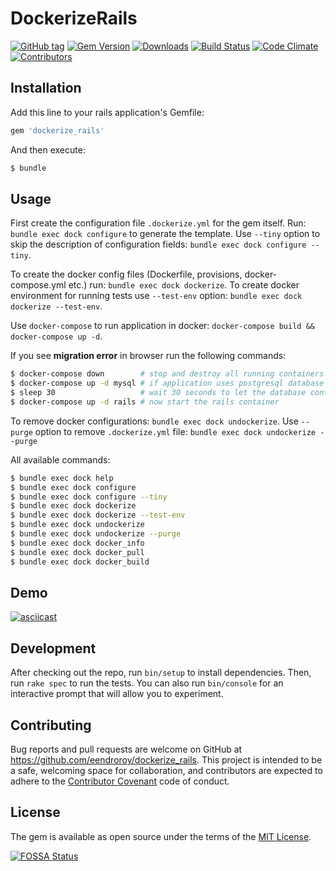 # DockerizeRails

[![GitHub tag](https://img.shields.io/github/tag/eendroroy/dockerize_rails.svg)](https://github.com/eendroroy/dockerize_rails)
[![Gem Version](https://badge.fury.io/rb/dockerize_rails.svg)](https://rubygems.org/gems/dockerize_rails)
[![Downloads](https://img.shields.io/gem/dt/dockerize_rails.svg)](https://rubygems.org/gems/dockerize_rails)
[![Build Status](https://travis-ci.org/eendroroy/dockerize_rails.svg?branch=master)](https://travis-ci.org/eendroroy/dockerize_rails)
[![Code Climate](https://codeclimate.com/github/eendroroy/dockerize_rails/badges/gpa.svg)](https://codeclimate.com/github/eendroroy/dockerize_rails)
[![Contributors](https://img.shields.io/github/contributors/eendroroy/dockerize_rails.svg)](CONTRIBUTORS.md)

## Installation

Add this line to your rails application's Gemfile:

```ruby
gem 'dockerize_rails'
```

And then execute:
```bash
$ bundle
```

## Usage

First create the configuration file `.dockerize.yml` for the gem itself.
Run: `bundle exec dock configure` to generate the template.
Use `--tiny` option to skip the description of configuration fields: `bundle exec dock configure --tiny`.

To create the docker config files (Dockerfile, provisions, docker-compose.yml etc.) run: `bundle exec dock dockerize`.
To create docker environment for running tests use `--test-env` option: `bundle exec dock dockerize --test-env`.

Use `docker-compose` to run application in docker: `docker-compose build && docker-compose up -d`.

If you see **migration error** in browser run the following commands:

```bash
$ docker-compose down        # stop and destroy all running containers
$ docker-compose up -d mysql # if application uses postgresql database use 'postgres' instead of 'mysql'
$ sleep 30                   # wait 30 seconds to let the database container start properly
$ docker-compose up -d rails # now start the rails container
```

To remove docker configurations: `bundle exec dock undockerize`. Use `--purge` option to remove `.dockerize.yml` file: `bundle exec dock undockerize --purge`

All available commands:
```bash
$ bundle exec dock help
$ bundle exec dock configure
$ bundle exec dock configure --tiny
$ bundle exec dock dockerize
$ bundle exec dock dockerize --test-env
$ bundle exec dock undockerize
$ bundle exec dock undockerize --purge
$ bundle exec dock docker_info
$ bundle exec dock docker_pull
$ bundle exec dock docker_build
```

## Demo

[![asciicast](https://asciinema.org/a/121552.png)](https://asciinema.org/a/121552)

## Development

After checking out the repo, run `bin/setup` to install dependencies. Then, run `rake spec` to run the tests. You can also run `bin/console` for an interactive prompt that will allow you to experiment.


## Contributing

Bug reports and pull requests are welcome on GitHub at https://github.com/eendroroy/dockerize_rails. This project is intended to be a safe, welcoming space for collaboration, and contributors are expected to adhere to the [Contributor Covenant](http://contributor-covenant.org) code of conduct.


## License

The gem is available as open source under the terms of the [MIT License](http://opensource.org/licenses/MIT).

[![FOSSA Status](https://app.fossa.io/api/projects/git%2Bhttps%3A%2F%2Fgithub.com%2Feendroroy%2Fdockerize_rails.svg?type=large)](https://app.fossa.io/projects/git%2Bhttps%3A%2F%2Fgithub.com%2Feendroroy%2Fdockerize_rails?ref=badge_large)

